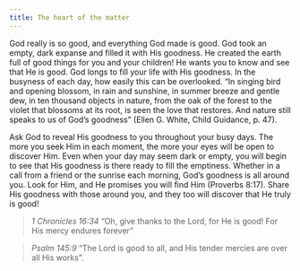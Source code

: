 ```yaml
---
title: The heart of the matter
---
```


God really is so good, and everything God made is good. God took an empty, dark expanse and filled it with His goodness. He created the earth full of good things for you and your children! He wants you to know and see that He is good. God longs to fill your life with His goodness. In the busyness of each day, how easily this can be overlooked. “In singing bird and opening blossom, in rain and sunshine, in summer breeze and gentle dew, in ten thousand objects in nature, from the oak of the forest to the violet that blossoms at its root, is seen the love that restores. And nature still speaks to us of God’s goodness” (Ellen G. White, Child Guidance, p. 47).

Ask God to reveal His goodness to you throughout your busy days. The more you seek Him in each moment, the more your eyes will be open to discover Him. Even when your day may seem dark or empty, you will begin to see that His goodness is there ready to fill the emptiness. Whether in a call from a friend or the sunrise each morning, God’s goodness is all around you. Look for Him, and He promises you will find Him (Proverbs 8:17). Share His goodness with those around you, and they too will discover that He truly is good!

> <cite>1 Chronicles 16:34</cite>
> “Oh, give thanks to the Lord, for He is good! For His mercy endures forever”

> <cite>Psalm 145:9</cite>
> “The Lord is good to all, and His tender mercies are over all His works”.